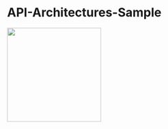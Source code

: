 # API-Architectures-Sample

<img src="https://raw.githubusercontent.com/wiki/Toshiyana/API-Architectures-Sample/images/Recording.gif" width=220 >
